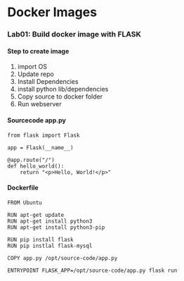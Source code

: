 # Docker Images



### Lab01: Build docker image with FLASK


#### Step to create image

1. import OS
2. Update repo
3. Install Dependencies
4. install python lib/dependencies
5. Copy source to docker folder
6. Run webserver

#### Sourcecode app.py


```
from flask import Flask

app = Flask(__name__)

@app.route("/")
def hello_world():
    return "<p>Hello, World!</p>"

```

#### Dockerfile
```
FROM Ubuntu

RUN apt-get update
RUN apt-get install python3
RUN apt-get install python3-pip

RUN pip install flask
RUN pip instlal flask-mysql

COPY app.py /opt/source-code/app.py

ENTRYPOINT FLASK_APP=/opt/source-code/app.py flask run

```

